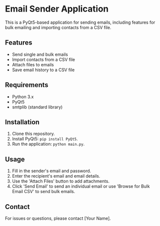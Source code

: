 # Email Sender Application

This is a PyQt5-based application for sending emails, including features for bulk emailing and importing contacts from a CSV file.

## Features
- Send single and bulk emails
- Import contacts from a CSV file
- Attach files to emails
- Save email history to a CSV file

## Requirements
- Python 3.x
- PyQt5
- smtplib (standard library)

## Installation
1. Clone this repository.
2. Install PyQt5: `pip install PyQt5`.
3. Run the application: `python main.py`.

## Usage
1. Fill in the sender's email and password.
2. Enter the recipient's email and email details.
3. Use the 'Attach Files' button to add attachments.
4. Click 'Send Email' to send an individual email or use 'Browse for Bulk Email CSV' to send bulk emails.

## Contact
For issues or questions, please contact [Your Name].
